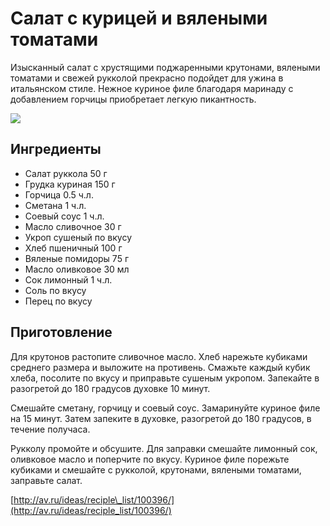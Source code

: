 # Салат с курицей и вялеными томатами

Изысканный салат с хрустящими поджаренными крутонами, вялеными томатами и свежей рукколой прекрасно подойдет для ужина в итальянском стиле. Нежное куриное филе благодаря маринаду с добавлением горчицы приобретает легкую пикантность.

![](https://s-media-cache-ak0.pinimg.com/564x/ea/7b/6f/ea7b6f3af78a8e15773cec7814feda7d.jpg)

## Ингредиенты

* Салат руккола    50 г    
* Грудка куриная    150 г    
* Горчица    0.5 ч.л.    
* Сметана    1 ч.л.    
* Соевый соус    1 ч.л.    
* Масло сливочное    30 г    
* Укроп сушеный    по вкусу    
* Хлеб пшеничный    100 г    
* Вяленые помидоры    75 г    
* Масло оливковое    30 мл    
* Сок лимонный    1 ч.л.    
* Соль    по вкусу    
* Перец    по вкусу

## Приготовление

Для крутонов растопите сливочное масло. Хлеб нарежьте кубиками среднего размера и выложите на противень. Смажьте каждый кубик хлеба, посолите по вкусу и приправьте сушеным укропом. Запекайте в разогретой до 180 градусов духовке 10 минут.

Смешайте сметану, горчицу и соевый соус. Замаринуйте куриное филе на 15 минут. Затем запеките в духовке, разогретой до 180 градусов, в течение получаса.

Рукколу промойте и обсушите. Для заправки смешайте лимонный сок, оливковое масло и поперчите по вкусу. Куриное филе порежьте кубиками и смешайте с рукколой, крутонами, вялеными томатами, заправьте салат.

[http://av.ru/ideas/reciple\_list/100396/](http://av.ru/ideas/reciple_list/100396/)

